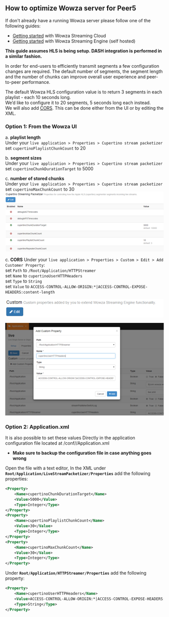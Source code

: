 ## How to optimize Wowza server for Peer5

If don't already have a running Wowza server please follow one of the following guides:

- [Getting started](https://www.wowza.com/forums/content.php?721-getting-started) with Wowza Streaming Cloud
- [Getting started](https://www.wowza.com/forums/content.php?625-How-to-get-started-as-a-Wowza-Streaming-Engine-Manager-administrator) with Wowza Streaming Engine (self hosted)

**This guide assumes HLS is being setup. DASH integration is performed in a similar fashion.**

In order for end-users to efficiently transmit segments a few configuration changes are required. The default number of segments, the segment length and the number of chunks can improve overall user experience and peer-to-peer performance.

The default Wowza HLS configuration value is to return 3 segments in each playlist - each 10 seconds long.  
We’d like to configure it to 20 segments, 5 seconds long each instead.  
We will also add [CORS](https://docs.peer5.com/guides/cors/). This can be done either from the UI or by editing the XML.

### __Option 1: From the Wowza UI__

a. **playlist length**  
Under your `live application > Properties > Cupertino stream packetizer`  
set `cupertinoPlaylistChunkCount` to 20

b. **segment sizes**  
Under your `live application > Properties > Cupertino stream packetizer`  
set `cupertinoChunkDurationTarget` to 5000

c. **number of stored chunks**  
Under your `live application > Properties > Cupertino stream packetizer`  
set `cupertinoMaxChunkCount` to 30
![](./images/wowza/image00.png)
	
c. **CORS**
Under your `live application > Properties > Custom > Edit > Add Customer Property`:  
set `Path` to `/Root/Application/HTTPStreamer`  
set `Name` to `cupertinoUserHTTPHeaders`  
set `Type` to `String`  
set `Value` to `ACCESS-CONTROL-ALLOW-ORIGIN:*|ACCESS-CONTROL-EXPOSE-HEADERS:content-length`


![](./images/wowza/image01.png)


![](./images/wowza/image02.png)

### __Option 2: Application.xml__

It is also possible to set these values Directly in the application configuration file located at <wowza root folder>/conf/<application name>/Application.xml  
* **Make sure to backup the configuration file in case anything goes wrong**

Open the file with a text editor, In the XML under **`Root/Application/LiveStreamPacketizer/Properties`** add the following properties:

```xml
<Property>
    <Name>cupertinoChunkDurationTarget</Name>
    <Value>5000</Value>
    <Type>Integer</Type>
</Property>
<Property>
    <Name>cupertinoPlaylistChunkCount</Name>
    <Value>30</Value>
    <Type>Integer</Type>
</Property>
<Property>
    <Name>cupertinoMaxChunkCount</Name>
    <Value>30</Value>
    <Type>Integer</Type>
</Property>
```

Under **`Root/Application/HTTPStreamer/Properties`** add the following property:

```xml
<Property>
    <Name>cupertinoUserHTTPHeaders</Name>
    <Value>ACCESS-CONTROL-ALLOW-ORIGIN:*|ACCESS-CONTROL-EXPOSE-HEADERS:content-length</Value>
	<Type>String</Type>
</Property>
```
